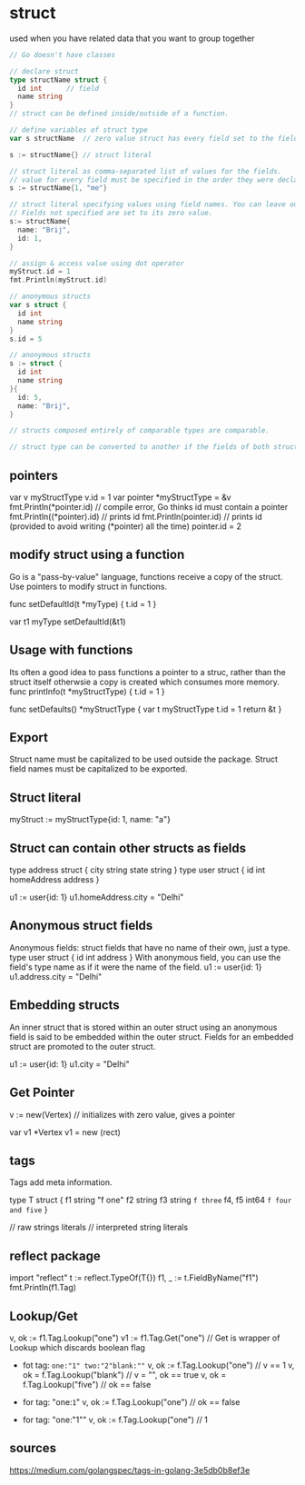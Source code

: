 # struct
used when you have related data that you want to group together
```go
// Go doesn't have classes

// declare struct
type structName struct {
  id int      // field
  name string
}
// struct can be defined inside/outside of a function.

// define variables of struct type
var s structName  // zero value struct has every field set to the field's zero value

s := structName{} // struct literal

// struct literal as comma-separated list of values for the fields.
// value for every field must be specified in the order they were declared.
s := structName{1, "me"}

// struct literal specifying values using field names. You can leave out keys and use any order.
// Fields not specified are set to its zero value.
s:= structName{
  name: "Brij",
  id: 1,
}

// assign & access value using dot operator
myStruct.id = 1
fmt.Println(myStruct.id)

// anonymous structs
var s struct {
  id int
  name string
}
s.id = 5

// anonymous structs
s := struct {
  id int
  name string
}{
  id: 5,
  name: "Brij",
}

// structs composed entirely of comparable types are comparable.

// struct type can be converted to another if the fields of both structs have the same names, order, and types.


```

## pointers
var v myStructType
v.id = 1
var pointer *myStructType = &v
fmt.Println(*pointer.id) // compile error, Go thinks id must contain a pointer
fmt.Println((*pointer).id) // prints id
fmt.Println(pointer.id) // prints id (provided to avoid writing (*pointer) all the time)
pointer.id = 2


## modify struct using a function
Go is a "pass-by-value" language, functions receive a copy of the struct.
Use pointers to modify struct in functions.

  func setDefaultId(t *myType) {
    t.id = 1
  }

  var t1 myType
  setDefaultId(&t1)

## Usage with functions
Its often a good idea to pass functions a pointer to a struc, rather than the struct itself otherwsie a copy is created which consumes more memory.
  func printInfo(t *myStructType) {
    t.id = 1
  }

  func setDefaults() *myStructType {
    var t myStructType
    t.id = 1
    return &t
  }


## Export
Struct name must be capitalized to be used outside the package.
Struct field names must be capitalized to be exported.


## Struct literal
  myStruct := myStructType{id: 1, name: "a"}


## Struct can contain other structs as fields
  type address struct {
    city string
    state string
  }
  type user struct {
    id int
    homeAddress address
  }

  u1 := user{id: 1}
  u1.homeAddress.city = "Delhi"


## Anonymous struct fields
Anonymous fields: struct fields that have no name of their own, just a type.
  type user struct {
    id int
    address
  }
With anonymous field, you can use the field's type name as if it were the name of the field.
  u1 := user{id: 1}
  u1.address.city = "Delhi"

## Embedding structs
An inner struct that is stored within an outer struct using an anonymous field is said to be embedded within the outer struct.
Fields for an embedded struct are promoted to the outer struct.

  u1 := user{id: 1}
  u1.city = "Delhi"





## Get Pointer
v := new(Vertex)  // initializes with zero value, gives a pointer

var v1 *Vertex
v1 = new (rect)


## tags
Tags add meta information.

type T struct {
  f1 string "f one"
  f2 string
  f3 string `f three`
  f4, f5 int64 `f four and five`
}


// raw strings literals
// interpreted string literals

## reflect package

import "reflect"
t := reflect.TypeOf(T{})
f1, _ := t.FieldByName("f1")
fmt.Println(f1.Tag)


## Lookup/Get
v, ok := f1.Tag.Lookup("one")
v1 := f1.Tag.Get("one") // Get is wrapper of Lookup which discards boolean flag

- fot tag: `one:"1" two:"2"blank:""`
v, ok := f.Tag.Lookup("one") // v == 1
v, ok = f.Tag.Lookup("blank") // v = "", ok == true
v, ok = f.Tag.Lookup("five") // ok == false


- for tag: "one:`1`"
v, ok := f.Tag.Lookup("one") // ok == false

- for tag: "one:\"1\""
v, ok := f.Tag.Lookup("one") // 1


## sources
https://medium.com/golangspec/tags-in-golang-3e5db0b8ef3e


